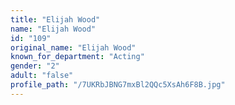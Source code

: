 ```yaml
---
title: "Elijah Wood"
name: "Elijah Wood"
id: "109"
original_name: "Elijah Wood"
known_for_department: "Acting"
gender: "2"
adult: "false"
profile_path: "/7UKRbJBNG7mxBl2QQc5XsAh6F8B.jpg"
---
```

